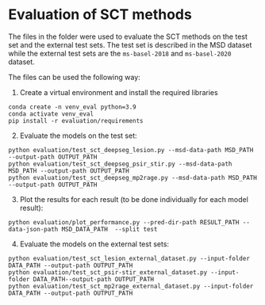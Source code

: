 # Evaluation of SCT methods

The files in the folder were used to evaluate the SCT methods on the test set and the external test sets. 
The test set is described in the MSD dataset while the external test sets are the `ms-basel-2018` and `ms-basel-2020` dataset. 

The files can be used the following way:

1. Create a virtual environment and install the required libraries

```console
conda create -n venv_eval python=3.9
conda activate venv_eval
pip install -r evaluation/requirements
```


2. Evaluate the models on the test set:

```console
python evaluation/test_sct_deepseg_lesion.py --msd-data-path MSD_PATH --output-path OUTPUT_PATH
python evaluation/test_sct_deepseg_psir_stir.py --msd-data-path MSD_PATH --output-path OUTPUT_PATH
python evaluation/test_sct_deepseg_mp2rage.py --msd-data-path MSD_PATH --output-path OUTPUT_PATH
```

3. Plot the results for each result (to be done individually for each model result):

```console
python evaluation/plot_performance.py --pred-dir-path RESULT_PATH --data-json-path MSD_DATA_PATH  --split test
```

4. Evaluate the models on the external test sets:

```console
python evaluation/test_sct_lesion_external_dataset.py --input-folder DATA_PATH --output-path OUTPUT_PATH
python evaluation/test_sct_psir-stir_external_dataset.py --input-folder DATA_PATH--output-path OUTPUT_PATH
python evaluation/test_sct_mp2rage_external_dataset.py --input-folder DATA_PATH --output-path OUTPUT_PATH
```
